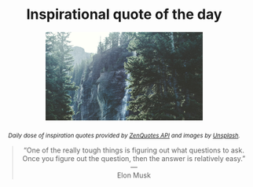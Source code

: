 
<div align="center">

# Inspirational quote of the day

<img src="./data/photo.jpeg" alt="Beautiful nature photo" width="320" height="180">

<sub><i>Daily dose of inspiration quotes provided by [ZenQuotes API](https://zenquotes.io/) and images by [Unsplash](https://unsplash.com/).</i></sub>


<blockquote>&ldquo;One of the really tough things is figuring out what questions to ask. Once you figure out the question, then the answer is relatively easy.&rdquo; &mdash; <footer>Elon Musk</footer></blockquote>

</div>
